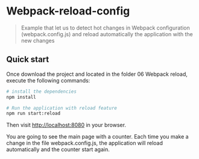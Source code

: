 # Webpack-reload-config
> Example that let us to detect hot changes in Webpack configuration (webpack.config.js) and reload automatically the application with the new changes

## Quick start
Once download the project and located in the folder 06 Webpack reload, execute the following commands:

```bash
# install the dependencies
npm install

# Run the application with reload feature
npm run start:reload
```

Then visit [http://localhost:8080](http://localhost:8080) in your browser.

You are going to see the main page with a counter. Each time you make a change in the file webpack.config.js, the application will reload automatically and the counter start again.
